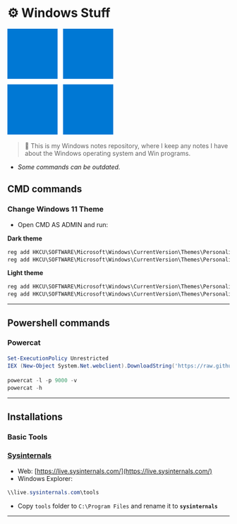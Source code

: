 # ⚙️ Windows Stuff

![](.gitbook/assets/win2021-logo.png)



> 📜 This is my Windows notes repository, where I keep any notes I have about the Windows operating system and Win programs.

* _Some commands can be outdated._

## CMD commands

### Change Windows 11 Theme

- Open CMD AS ADMIN and run:

**Dark theme**

```powershell
reg add HKCU\SOFTWARE\Microsoft\Windows\CurrentVersion\Themes\Personalize /v AppsUseLightTheme /t REG_DWORD /d 0 /f
reg add HKCU\SOFTWARE\Microsoft\Windows\CurrentVersion\Themes\Personalize /v SystemUsesLightTheme /t REG_DWORD /d 0 /f
```

**Light theme**

```powershell
reg add HKCU\SOFTWARE\Microsoft\Windows\CurrentVersion\Themes\Personalize /v AppsUseLightTheme /t REG_DWORD /d 1 /f
reg add HKCU\SOFTWARE\Microsoft\Windows\CurrentVersion\Themes\Personalize /v SystemUsesLightTheme /t REG_DWORD /d 1 /f
```





------

## Powershell commands

### Powercat ###

```powershell
Set-ExecutionPolicy Unrestricted
IEX (New-Object System.Net.webclient).DownloadString('https://raw.githubusercontent.com/besimorhino/powercat/master/powercat.ps1')

powercat -l -p 9000 -v
powercat -h
```





------

## Installations

### Basic Tools

### [Sysinternals](https://learn.microsoft.com/en-us/sysinternals/)

- Web: [https://live.sysinternals.com/](https://live.sysinternals.com/)
- Windows Explorer:

```powershell
\\live.sysinternals.com\tools
```

- Copy `tools` folder to `C:\Program Files` and rename it to **`sysinternals`**







------

